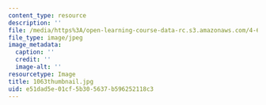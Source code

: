 ```yaml
---
content_type: resource
description: ''
file: /media/https%3A/open-learning-course-data-rc.s3.amazonaws.com/4-614-religious-architecture-and-islamic-cultures-fall-2002/e51dad5e01cf5b305637b596252118c3_1063thumbnail.jpg
file_type: image/jpeg
image_metadata:
  caption: ''
  credit: ''
  image-alt: ''
resourcetype: Image
title: 1063thumbnail.jpg
uid: e51dad5e-01cf-5b30-5637-b596252118c3
---
```

